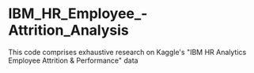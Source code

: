 # IBM_HR_Employee_-Attrition_Analysis
This code comprises exhaustive research on Kaggle's "IBM HR Analytics Employee Attrition &amp; Performance" data
